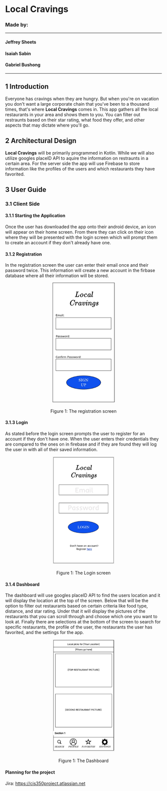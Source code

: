 # Local Cravings
### Made by:
---
#### Jeffrey Sheets
#### Isaiah Sabin
#### Gabriel Bushong
---

## 1 Introduction

Everyone has cravings when they are hungry. But when you're on vacation you don't want a large corporate chain that you've been to a thousand times, that's where **Local Cravings** comes in. This app gathers all the local restaurants in your area and shows them to you. You can filter out restraunts based on their star rating, what food they offer, and other aspects that may dictate where you'll go.

## 2 Architectural Design

**Local Cravings** will be primarily programmed in Kotlin. While we will also utilize googles placeID API to aquire the information on restraunts in a certain area. For the server side the app will use Firebase to store information like the profiles of the users and which restaurants they have favorited.

## 3 User Guide

### 3.1 Client Side

#### 3.1.1 Starting the Application
Once the user has downloaded the app onto their android device, an icon will appear on their home screen. From there they can click on their icon where they will be presented with the login screen which will prompt them to create an account if they don't already have one.

#### 3.1.2 Registration
In the registration screen the user can enter their email once and their password twice. This information will create a new account in the firbase database where all their information will be stored.

<p align="center">
  <img src="Registration/Registration.jpg" width="200" title="registration">
  <br>
  <br>
  Figure 1: The registration screen
</p>

#### 3.1.3 Login
As stated before the login screen prompts the user to register for an account if they don't have one. When the user enters their credentials they are compared to the ones on in firebase and if they are found they will log the user in with all of their saved information.

<p align="center">
  <img src="Login/Login.jpg" width="200" title="Login">
  <br>
  <br>
  Figure 1: The Login screen
</p>

#### 3.1.4 Dashboard
The dashboard will use googles placeID API to find the users location and it will display the location at the top of the screen. Below that will be the option to filter out restaurants based on certain criteria like food type, distance, and star rating. Under that it will display the pictures of the restaurants that you can scroll through and choose which one you want to look at. Finally there are selections at the bottom of the screen to search for specific restaurants, the profile of the user, the restaurants the user has favorited, and the settings for the app.

<p align="center">
  <img src="Dashboard/Dashboard.jpg" width="200" title="Dashboard">
  <br>
  <br>
  Figure 1: The Dashboard
</p>


#### Planning for the project

Jira: https://cis350project.atlassian.net
